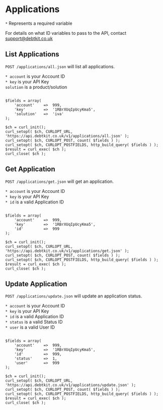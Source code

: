 Applications
=======

`*` Represents a required variable

For details on what ID variables to pass to the API, contact [support@debtkit.co.uk](mailto:support@debtkit.co.uk)

## List Applications ##

`POST /applications/all.json` will list all applications.

`* account` is your Account ID<br />
`* key` is your API Key<br />
`solution` is a product/solution<br />

```
	
$fields = array(
    'account'    =>  999,
    'key'        =>  '1RBrXUqIpUcyKma5',
    'solution'   =>  'iva'
);

$ch = curl_init();
curl_setopt( $ch, CURLOPT_URL, 'https://api.debtkit.co.uk/v1/applications/all.json' );
curl_setopt( $ch, CURLOPT_POST, count( $fields ) );
curl_setopt( $ch, CURLOPT_POSTFIELDS, http_build_query( $fields ) );
$result = curl_exec( $ch );
curl_close( $ch );

```

## Get Application ##

`POST /applications/get.json` will get an application.

`* account` is your Account ID<br />
`* key` is your API Key<br />
`* id` is a valid Application ID

```
	
$fields = array(
    'account'    =>  999,
    'key'        =>  '1RBrXUqIpUcyKma5',
    'id'         =>  999
);

$ch = curl_init();
curl_setopt( $ch, CURLOPT_URL, 'https://api.debtkit.co.uk/v1/applications/get.json' );
curl_setopt( $ch, CURLOPT_POST, count( $fields ) );
curl_setopt( $ch, CURLOPT_POSTFIELDS, http_build_query( $fields ) );
$result = curl_exec( $ch );
curl_close( $ch );

```

## Update Application ##

`POST /applications/update.json` will update an application status.

`* account` is your Account ID<br />
`* key` is your API Key<br />
`* id` is a valid Application ID<br />
`* status` is a valid Status ID<br />
`* user` is a valid User ID

```
	
$fields = array(
    'account'    =>  999,
    'key'        =>  '1RBrXUqIpUcyKma5',
    'id'         =>  999,
    'status'     =>  1,
    'user'       =>  999
);

$ch = curl_init();
curl_setopt( $ch, CURLOPT_URL, 'https://api.debtkit.co.uk/v1/applications/update.json' );
curl_setopt( $ch, CURLOPT_POST, count( $fields ) );
curl_setopt( $ch, CURLOPT_POSTFIELDS, http_build_query( $fields ) );
$result = curl_exec( $ch );
curl_close( $ch );

```
